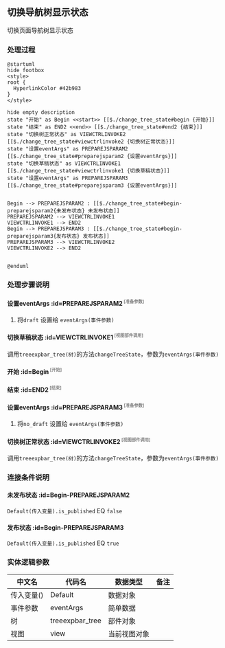 ## 切换导航树显示状态 <!-- {docsify-ignore-all} -->

   切换页面导航树显示状态

### 处理过程

```plantuml
@startuml
hide footbox
<style>
root {
  HyperlinkColor #42b983
}
</style>

hide empty description
state "开始" as Begin <<start>> [[$./change_tree_state#begin {开始}]]
state "结束" as END2 <<end>> [[$./change_tree_state#end2 {结束}]]
state "切换树正常状态" as VIEWCTRLINVOKE2  [[$./change_tree_state#viewctrlinvoke2 {切换树正常状态}]]
state "设置eventArgs" as PREPAREJSPARAM2  [[$./change_tree_state#preparejsparam2 {设置eventArgs}]]
state "切换草稿状态" as VIEWCTRLINVOKE1  [[$./change_tree_state#viewctrlinvoke1 {切换草稿状态}]]
state "设置eventArgs" as PREPAREJSPARAM3  [[$./change_tree_state#preparejsparam3 {设置eventArgs}]]


Begin --> PREPAREJSPARAM2 : [[$./change_tree_state#begin-preparejsparam2{未发布状态} 未发布状态]]
PREPAREJSPARAM2 --> VIEWCTRLINVOKE1
VIEWCTRLINVOKE1 --> END2
Begin --> PREPAREJSPARAM3 : [[$./change_tree_state#begin-preparejsparam3{发布状态} 发布状态]]
PREPAREJSPARAM3 --> VIEWCTRLINVOKE2
VIEWCTRLINVOKE2 --> END2


@enduml
```


### 处理步骤说明

#### 设置eventArgs :id=PREPAREJSPARAM2<sup class="footnote-symbol"> <font color=gray size=1>[准备参数]</font></sup>



1. 将`draft` 设置给  `eventArgs(事件参数)`

#### 切换草稿状态 :id=VIEWCTRLINVOKE1<sup class="footnote-symbol"> <font color=gray size=1>[视图部件调用]</font></sup>



调用`treeexpbar_tree(树)`的方法`changeTreeState`，参数为`eventArgs(事件参数)`
#### 开始 :id=Begin<sup class="footnote-symbol"> <font color=gray size=1>[开始]</font></sup>




#### 结束 :id=END2<sup class="footnote-symbol"> <font color=gray size=1>[结束]</font></sup>




#### 设置eventArgs :id=PREPAREJSPARAM3<sup class="footnote-symbol"> <font color=gray size=1>[准备参数]</font></sup>



1. 将`no_draft` 设置给  `eventArgs(事件参数)`

#### 切换树正常状态 :id=VIEWCTRLINVOKE2<sup class="footnote-symbol"> <font color=gray size=1>[视图部件调用]</font></sup>



调用`treeexpbar_tree(树)`的方法`changeTreeState`，参数为`eventArgs(事件参数)`
### 连接条件说明
#### 未发布状态 :id=Begin-PREPAREJSPARAM2

```Default(传入变量).is_published``` EQ ```false```
#### 发布状态 :id=Begin-PREPAREJSPARAM3

```Default(传入变量).is_published``` EQ ```true```


### 实体逻辑参数

|    中文名   |    代码名    |  数据类型      |备注 |
| --------| --------| --------  | --------   |
|传入变量(<i class="fa fa-check"/></i>)|Default|数据对象||
|事件参数|eventArgs|简单数据||
|树|treeexpbar_tree|部件对象||
|视图|view|当前视图对象||

